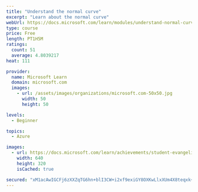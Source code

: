 ```yaml
---
title: "Understand the normal curve"
excerpt: "Learn about the normal curve"
webUrl: https://docs.microsoft.com/learn/modules/understand-normal-curve/
type: course
price: Free
length: PT1H5M
ratings:
  count: 51
  average: 4.8039217
heat: 111

provider:
  name: Microsoft Learn
  domain: microsoft.com
  images:
    - url: /assets/images/organizations/microsoft.com-50x50.jpg
      width: 50
      height: 50

levels:
  - Beginner

topics:
  - Azure

images:
  - url: https://docs.microsoft.com/learn/achievements/student-evangelism/understand-normal-curve-social.png
    width: 640
    height: 320
    isCached: true

secured: "xM1acAwIGCFj6zXXZqTG6hn+blI3CW+i2xf9exiGY8OXKwLlxXUm4X8teqxk+NRem7l6MsCuSx8gV0iSb9980eOM7kCo3nL/EpngEl/DNkDMbQvaaPrsAsUiEnAre4oZo6hPePnbfMyBDpTs4N2Hv5OUeEJU46Sp9tHUlP+4zVTgjAaKuvfMM3wnfwHZtReBGggCSnxtJbClFolExwTcjToZT8J4ajZEXOTsdyCekmUwO7fpRiK+vGLZOz7L9ROiCqfma40tayEfTI3aw2RNjMLIa1EpA3sU8sCqmmShjo/xBlXxfF8zwhcLXBBASRbqm5xilPKluV0LmoN8yjgWYn628u7CPe8WIlFzUsz/X+sG0gtFV5UXDFXDmFePep5rpTKdIcNmcbyEcS0XA7RcA/u5r/lhu5ZIUUzhccuqP7I=;3Dg2MMso3mQg9fQcnU/xIg=="
---
```


